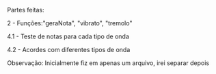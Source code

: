 Partes feitas:

2 - Funções:"geraNota", "vibrato", "tremolo"

4.1 - Teste de notas para cada tipo de onda

4.2 - Acordes com diferentes tipos de onda


Observação: Inicialmente fiz em apenas um arquivo, irei separar depois
